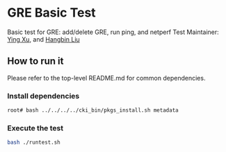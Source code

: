 # GRE Basic  Test
Basic test for GRE: add/delete GRE, run ping, and netperf
Test Maintainer: [Ying Xu](mailto:yinxu@redhat.com), and [Hangbin Liu](mailto:haliu@redhat.com)

## How to run it
Please refer to the top-level README.md for common dependencies.

### Install dependencies
```bash
root# bash ../../../../cki_bin/pkgs_install.sh metadata
```

### Execute the test
```bash
bash ./runtest.sh
```
